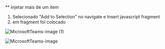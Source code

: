 ** Injetar mais de um item

1) Selecionado "Add to Selection" no navigate e Insert javascript fragment
2) em fragment foi colocado

![MicrosoftTeams-image (1)](https://user-images.githubusercontent.com/64553168/235710195-83ef114a-b0d1-40c2-9ce2-8b1211e79041.png)

![MicrosoftTeams-image](https://user-images.githubusercontent.com/64553168/235709061-4dea4fc1-0677-4ac1-8596-2377dc47ad6d.png)

